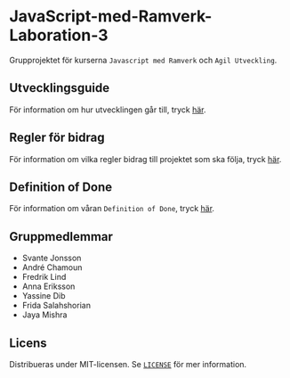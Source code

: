 # JavaScript-med-Ramverk-Laboration-3

Grupprojektet för kurserna `Javascript med Ramverk` och `Agil Utveckling`.

## Utvecklingsguide

För information om hur utvecklingen går till, tryck [här](developmentGuide.md#utvecklingsguide).

## Regler för bidrag

För information om vilka regler bidrag till projektet som ska följa, tryck [här](projectRegulations.md#bidrags-regler-för-projektet).

## Definition of Done

För information om våran `Definition of Done`, tryck [här](definitionOfDone.md#definition-of-done).

## Gruppmedlemmar

-   Svante Jonsson
-   André Chamoun
-   Fredrik Lind
-   Anna Eriksson
-   Yassine Dib
-   Frida Salahshorian
-   Jaya Mishra

## Licens

Distribueras under MIT-licensen. Se [`LICENSE`](LICENSE) för mer information.

